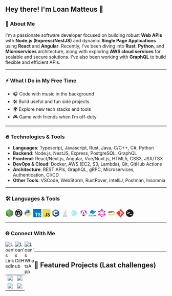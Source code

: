 ## Hey there! I'm Loan Matteus 👋

### 🚀 About Me
I'm a passionate software developer focused on building robust **Web APIs** with **Node.js (Express/NestJS)** and dynamic **Single Page Applications** using **React** and **Angular**. Recently, I've been diving into **Rust**, **Python**, and **Microservices** architecture, along with exploring **AWS cloud services** for scalable and secure solutions. I've also been working with **GraphQL** to build flexible and efficient APIs.

---

### ⚡ What I Do in My Free Time
- 🎧 Code with music in the background  
- 🛠️ Build useful and fun side projects  
- 🌍 Explore new tech stacks and tools  
- 🎮 Game with friends when I’m off-duty  

---

### 🔥 Technologies & Tools
- **Languages**: Typescript, Javascript, Rust, Java, C/C++, C#, Python
- **Backend**: Node.js, NestJS, Express, PostgreSQL, GraphQL  
- **Frontend**: React/Next.js, Angular, Vue/Nuxt.js, HTML5, CSS3, JSX/TSX  
- **DevOps & Cloud**: Docker, AWS (EC2, S3, Lambda), Git, GitHub Actions
- **Architecture**: REST APIs, GraphQL, gRPC, Microservices, Authentication, CI/CD  
- **Other Tools**: VSCode, WebStorm, RustRover, IntelliJ, Postman, Insomnia  

---

### 🛠️ Languages & Tools
<p>
  <img height="25" src="https://raw.githubusercontent.com/github/explore/main/topics/nodejs/nodejs.png">
  <img height="25" src="https://raw.githubusercontent.com/github/explore/main/topics/rust/rust.png">
  <img height="25" src="https://raw.githubusercontent.com/github/explore/main/topics/python/python.png">
  <img height="25" src="https://raw.githubusercontent.com/github/explore/main/topics/typescript/typescript.png">
  <img height="25" src="https://raw.githubusercontent.com/github/explore/main/topics/javascript/javascript.png">
  <img height="25" src="https://raw.githubusercontent.com/github/explore/main/topics/cpp/cpp.png">
  <img height="25" src="https://raw.githubusercontent.com/github/explore/main/topics/java/java.png">
  <img height="25" src="https://raw.githubusercontent.com/github/explore/main/topics/react/react.png">
  <img height="25" src="https://raw.githubusercontent.com/github/explore/main/topics/angular/angular.png">
  <img height="25" src="https://raw.githubusercontent.com/github/explore/main/topics/docker/docker.png">
  <img height="25" src="https://raw.githubusercontent.com/github/explore/main/topics/graphql/graphql.png">
  <img height="25" src="https://raw.githubusercontent.com/github/explore/main/topics/aws/aws.png">
  <img height="25" src="https://raw.githubusercontent.com/github/explore/main/topics/git/git.png">
  <img height="25" src="https://raw.githubusercontent.com/github/explore/main/topics/terminal/terminal.png">
</p>

---

### 🌐 Connect With Me
  <a href="https://www.linkedin.com/in/loanmatteusz/">
    <img align="left" alt="Loan's LinkedIn" width="30px" src="https://cdn.jsdelivr.net/npm/simple-icons@v5/icons/linkedin.svg" />
  </a>
  <a href="https://github.com/loanmatteusz">
    <img align="left" alt="Loan's GitHub" width="30px" src="https://cdn.jsdelivr.net/npm/simple-icons@v5/icons/github.svg" />
  </a>
  <a href="https://api.whatsapp.com/send/?phone=5583991038623&text&type=phone_number&app_absent=0">
    <img align="left" alt="Loan's WhatsApp" width="30px" src="https://cdn.jsdelivr.net/npm/simple-icons@v5/icons/whatsapp.svg" />
  </a>
<br>

---

## 📌 Featured Projects (Last challenges)

<table>
  <tr>
    <td>
      <a href="https://github.com/loanmatteusz/challenge-esig">
        <img src="https://github-readme-stats.vercel.app/api/pin/?username=loanmatteusz&repo=challenge-esig&theme=default" />
      </a>
    </td>
    <td>
      <a href="https://github.com/loanmatteusz/challenge-snet">
        <img src="https://github-readme-stats.vercel.app/api/pin/?username=loanmatteusz&repo=challenge-snet&theme=default" />
      </a>
    </td>
  </tr>
  <tr>
    <td>
      <a href="https://github.com/loanmatteusz/letmeask-api">
        <img src="https://github-readme-stats.vercel.app/api/pin/?username=loanmatteusz&repo=letmeask-api&theme=default" />
      </a>
    </td>
    <td>
      <a href="https://github.com/loanmatteusz/socio-map-challenge-php">
        <img src="https://github-readme-stats.vercel.app/api/pin/?username=loanmatteusz&repo=socio-map-challenge-php&theme=default" />
      </a>
    </td>
  </tr>
</table>

